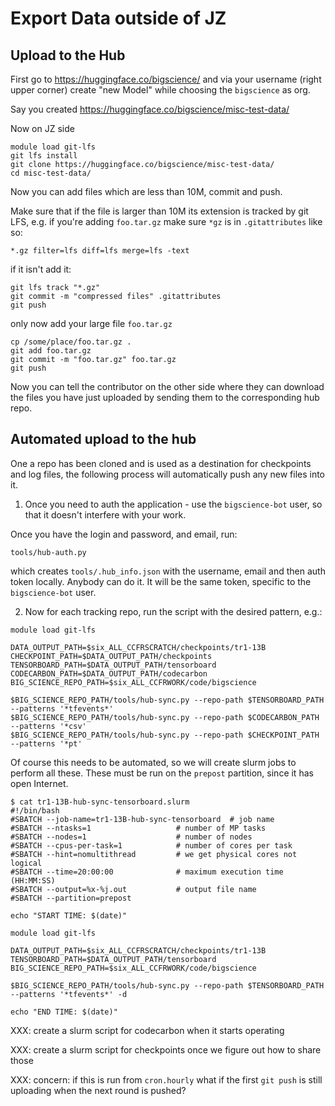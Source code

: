 # Export Data outside of JZ



## Upload to the Hub

First go to https://huggingface.co/bigscience/ and via your username (right upper corner) create "new Model"
while choosing the `bigscience` as org.

Say you created https://huggingface.co/bigscience/misc-test-data/

Now on JZ side

```
module load git-lfs
git lfs install
git clone https://huggingface.co/bigscience/misc-test-data/
cd misc-test-data/
```

Now you can add files which are less than 10M, commit and push.

Make sure that if the file is larger than 10M its extension is tracked by git LFS, e.g. if you're adding `foo.tar.gz` make sure `*gz` is in `.gitattributes` like so:
```
*.gz filter=lfs diff=lfs merge=lfs -text
```
if it isn't add it:
```
git lfs track "*.gz"
git commit -m "compressed files" .gitattributes
git push
```
only now add your large file `foo.tar.gz`
```
cp /some/place/foo.tar.gz .
git add foo.tar.gz
git commit -m "foo.tar.gz" foo.tar.gz
git push
```

Now you can tell the contributor on the other side where they can download the files you have just uploaded by sending them to the corresponding hub repo.


## Automated upload to the hub

One a repo has been cloned and is used as a destination for checkpoints and log files, the following process will automatically push any new files into it.

1. Once you need to auth the application - use the `bigscience-bot` user, so that it doesn't interfere with your work.

Once you have the login and password, and email, run:

```
tools/hub-auth.py
```

which creates `tools/.hub_info.json` with the username, email and then auth token locally. Anybody can do it. It will be the same token, specific to the `bigscience-bot` user.

2. Now for each tracking repo, run the script with the desired pattern, e.g.:


```
module load git-lfs

DATA_OUTPUT_PATH=$six_ALL_CCFRSCRATCH/checkpoints/tr1-13B
CHECKPOINT_PATH=$DATA_OUTPUT_PATH/checkpoints
TENSORBOARD_PATH=$DATA_OUTPUT_PATH/tensorboard
CODECARBON_PATH=$DATA_OUTPUT_PATH/codecarbon
BIG_SCIENCE_REPO_PATH=$six_ALL_CCFRWORK/code/bigscience

$BIG_SCIENCE_REPO_PATH/tools/hub-sync.py --repo-path $TENSORBOARD_PATH --patterns '*tfevents*'
$BIG_SCIENCE_REPO_PATH/tools/hub-sync.py --repo-path $CODECARBON_PATH  --patterns '*csv'
$BIG_SCIENCE_REPO_PATH/tools/hub-sync.py --repo-path $CHECKPOINT_PATH  --patterns '*pt'
```

Of course this needs to be automated, so we will create slurm jobs to perform all these. These must be run on the `prepost` partition, since it has open Internet.

```
$ cat tr1-13B-hub-sync-tensorboard.slurm
#!/bin/bash
#SBATCH --job-name=tr1-13B-hub-sync-tensorboard  # job name
#SBATCH --ntasks=1                   # number of MP tasks
#SBATCH --nodes=1                    # number of nodes
#SBATCH --cpus-per-task=1            # number of cores per task
#SBATCH --hint=nomultithread         # we get physical cores not logical
#SBATCH --time=20:00:00              # maximum execution time (HH:MM:SS)
#SBATCH --output=%x-%j.out           # output file name
#SBATCH --partition=prepost

echo "START TIME: $(date)"

module load git-lfs

DATA_OUTPUT_PATH=$six_ALL_CCFRSCRATCH/checkpoints/tr1-13B
TENSORBOARD_PATH=$DATA_OUTPUT_PATH/tensorboard
BIG_SCIENCE_REPO_PATH=$six_ALL_CCFRWORK/code/bigscience

$BIG_SCIENCE_REPO_PATH/tools/hub-sync.py --repo-path $TENSORBOARD_PATH --patterns '*tfevents*' -d

echo "END TIME: $(date)"

```

XXX: create a slurm script for codecarbon when it starts operating

XXX: create a slurm script for checkpoints once we figure out how to share those

XXX: concern: if this is run from `cron.hourly` what if the first `git push` is still uploading when the next round is pushed?
